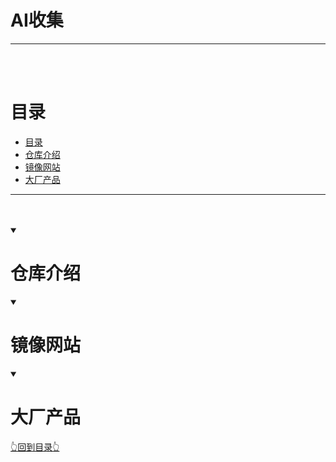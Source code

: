 # AI收集


<hr/>
<br/><br/>

# 目录

- [目录](#目录)
- [仓库介绍](#仓库介绍)
- [镜像网站](#镜像网站)
- [大厂产品](#大厂产品)


<hr><br/><br/>



<details open="open">
  <summary><h1>仓库介绍</h1></summary>

 
</details>

<details open="open">
  <summary><h1>镜像网站</h1></summary>

 
</details>

<details open="open">
<summary><h1>大厂产品</h1></summary>

 
</details>


[👆回到目录👆](#目录)
